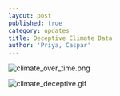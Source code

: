 ```yaml
---
layout: post
published: true
category: updates
title: Deceptive Climate Data
author: 'Priya, Caspar'
---
```

![climate_over_time.png]({{site.baseurl}}/assets/climate_over_time.png)

![climate_deceptive.gif]({{site.baseurl}}/assets/climate_deceptive.gif)

